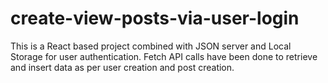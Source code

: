 # create-view-posts-via-user-login
This is a React based project combined with JSON server and Local Storage for user authentication.  Fetch API calls have been done to retrieve and insert data as per user creation and post creation.
